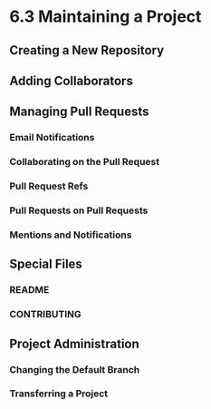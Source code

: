 # 6.3 Maintaining a Project

## Creating a New Repository

## Adding Collaborators

## Managing Pull Requests

### Email Notifications

### Collaborating on the Pull Request

### Pull Request Refs

### Pull Requests on Pull Requests

### Mentions and Notifications

## Special Files

### README

### CONTRIBUTING

## Project Administration

### Changing the Default Branch

### Transferring a Project